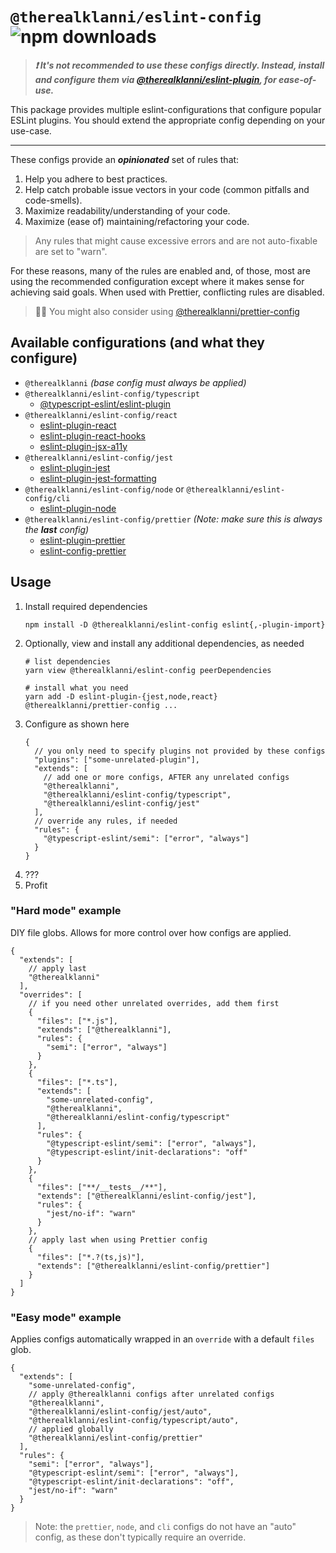 # `@therealklanni/eslint-config` ![npm downloads](https://img.shields.io/npm/dt/@therealklanni/eslint-config?logo=npm)

> _**❗️ It's not recommended to use these configs directly. Instead, install and
> configure them via [@therealklanni/eslint-plugin](../eslint-plugin/README.md),
> for ease-of-use.**_

This package provides multiple eslint-configurations that configure popular
ESLint plugins. You should extend the appropriate config depending on your
use-case.

---

These configs provide an _**opinionated**_ set of rules that:

1. Help you adhere to best practices.
1. Help catch probable issue vectors in your code (common pitfalls and
   code-smells).
1. Maximize readability/understanding of your code.
1. Maximize (ease of) maintaining/refactoring your code.

> Any rules that might cause excessive errors and are not auto-fixable are set
> to "warn".

For these reasons, many of the rules are enabled and, of those, most are using
the recommended configuration except where it makes sense for achieving said
goals. When used with Prettier, conflicting rules are disabled.

> 💁‍♂️ You might also consider using
> [@therealklanni/prettier-config](https://github.com/therealklanni/prettier-config)

## Available configurations (and what they configure)

- `@therealklanni` _(base config must always be applied)_
- `@therealklanni/eslint-config/typescript`
  - [@typescript-eslint/eslint-plugin](https://github.com/typescript-eslint/typescript-eslint)
- `@therealklanni/eslint-config/react`
  - [eslint-plugin-react](https://github.com/yannickcr/eslint-plugin-react)
  - [eslint-plugin-react-hooks](https://github.com/yannickcr/eslint-plugin-react)
  - [eslint-plugin-jsx-a11y](https://github.com/jsx-eslint/eslint-plugin-jsx-a11y)
- `@therealklanni/eslint-config/jest`
  - [eslint-plugin-jest](https://github.com/jest-community/eslint-plugin-jest)
  - [eslint-plugin-jest-formatting](https://github.com/dangreenisrael/eslint-plugin-jest-formatting)
- `@therealklanni/eslint-config/node` or `@therealklanni/eslint-config/cli`
  - [eslint-plugin-node](https://github.com/mysticatea/eslint-plugin-node)
- `@therealklanni/eslint-config/prettier` _(Note: make sure this is always the
  **last** config)_
  - [eslint-plugin-prettier](https://github.com/prettier/eslint-plugin-prettier)
  - [eslint-config-prettier](https://github.com/prettier/eslint-config-prettier)

## Usage

1. Install required dependencies
   ```
   npm install -D @therealklanni/eslint-config eslint{,-plugin-import}
   ```
2. Optionally, view and install any additional dependencies, as needed
   ```
   # list dependencies
   yarn view @therealklanni/eslint-config peerDependencies

   # install what you need
   yarn add -D eslint-plugin-{jest,node,react} @therealklanni/prettier-config ...
   ```
2. Configure as shown here
   ```jsonc
   {
     // you only need to specify plugins not provided by these configs
     "plugins": ["some-unrelated-plugin"],
     "extends": [
       // add one or more configs, AFTER any unrelated configs
       "@therealklanni",
       "@therealklanni/eslint-config/typescript",
       "@therealklanni/eslint-config/jest"
     ],
     // override any rules, if needed
     "rules": {
       "@typescript-eslint/semi": ["error", "always"]
     }
   }
   ```
3. ???
4. Profit

### "Hard mode" example

DIY file globs. Allows for more control over how configs are applied.

```jsonc
{
  "extends": [
    // apply last
    "@therealklanni"
  ],
  "overrides": [
    // if you need other unrelated overrides, add them first
    {
      "files": ["*.js"],
      "extends": ["@therealklanni"],
      "rules": {
        "semi": ["error", "always"]
      }
    },
    {
      "files": ["*.ts"],
      "extends": [
        "some-unrelated-config",
        "@therealklanni",
        "@therealklanni/eslint-config/typescript"
      ],
      "rules": {
        "@typescript-eslint/semi": ["error", "always"],
        "@typescript-eslint/init-declarations": "off"
      }
    },
    {
      "files": ["**/__tests__/**"],
      "extends": ["@therealklanni/eslint-config/jest"],
      "rules": {
        "jest/no-if": "warn"
      }
    },
    // apply last when using Prettier config
    {
      "files": ["*.?(ts,js)"],
      "extends": ["@therealklanni/eslint-config/prettier"]
    }
  ]
}
```

### "Easy mode" example

Applies configs automatically wrapped in an `override` with a default `files`
glob.

```jsonc
{
  "extends": [
    "some-unrelated-config",
    // apply @therealklanni configs after unrelated configs
    "@therealklanni",
    "@therealklanni/eslint-config/jest/auto",
    "@therealklanni/eslint-config/typescript/auto",
    // applied globally
    "@therealklanni/eslint-config/prettier"
  ],
  "rules": {
    "semi": ["error", "always"],
    "@typescript-eslint/semi": ["error", "always"],
    "@typescript-eslint/init-declarations": "off",
    "jest/no-if": "warn"
  }
}
```

> Note: the `prettier`, `node`, and `cli` configs do not have an "auto" config,
> as these don't typically require an override.
